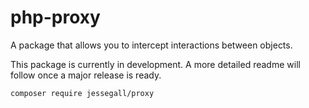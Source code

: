 # php-proxy

A package that allows you to intercept interactions between objects.

This package is currently in development. A more detailed readme will follow once a major release is ready.

```
composer require jessegall/proxy
```


